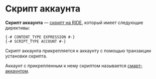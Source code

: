 # Скрипт аккаунта

**Скрипт аккаунта** — [скрипт на RIDE](/ride/ride-script.md), который имеет следующие директивы:

```ride
{-# CONTENT_TYPE EXPRESSION #-}
{-# SCRIPT_TYPE ACCOUNT #-}
```

Скрипт аккаунта прикрепляется к аккаунту с помощью транзакции установки скрипта.

Аккаунт с прикрепленным к нему скриптом называется [смарт-аккаунтом](/blockchain/smart-account.md).